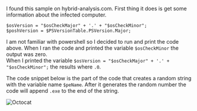 I found this sample on hybrid-analysis.com.  First thing it does is get some information about the infected computer. 
```powershell$osCheckMinor = [System.Environment]::OSVersion.Version | Select -Expand Minor;
$osVersion = "$osCheckMajor" + '.' + "$osCheckMinor";
$poshVersion = $PSVersionTable.PSVersion.Major;
```


I am not familiar with powershell so I decided to run and print the code above. When I ran the code and printed the variable ```$osCheckMinor``` the output was zero. <br>
When I printed the variable  ```$osVersion = "$osCheckMajor" + '.' + "$osCheckMinor";``` the results where ```.0```.<br>
 
The code snippet below is the part of the code that creates a random string with the variable name ```$peName```. After it generates the random number the code will append ```.exe``` to the end of the string. <br>

![Octocat](https://i.imgur.com/Fa5Qtra.png=100x20)
